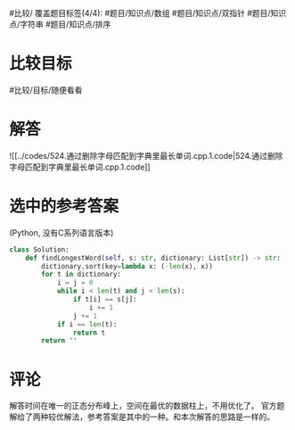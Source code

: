 #比较/
覆盖题目标签(4/4): #题目/知识点/数组 #题目/知识点/双指针 #题目/知识点/字符串 #题目/知识点/排序 

# 比较目标

#比较/目标/随便看看 

# 解答

![[../codes/524.通过删除字母匹配到字典里最长单词.cpp.1.code|524.通过删除字母匹配到字典里最长单词.cpp.1.code]]

# 选中的参考答案

(Python, 没有C系列语言版本)
```Python
class Solution:
    def findLongestWord(self, s: str, dictionary: List[str]) -> str:
        dictionary.sort(key=lambda x: (-len(x), x))
        for t in dictionary:
            i = j = 0
            while i < len(t) and j < len(s):
                if t[i] == s[j]:
                    i += 1
                j += 1
            if i == len(t):
                return t
        return ""
```

# 评论

解答时间在唯一的正态分布峰上，空间在最优的数据柱上，不用优化了。
官方题解给了两种较优解法，参考答案是其中的一种。和本次解答的思路是一样的。